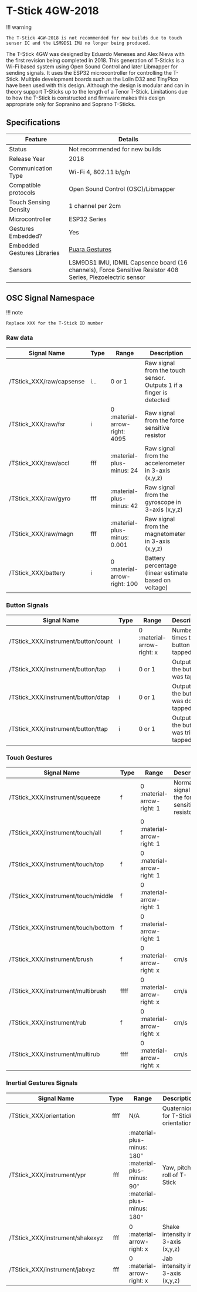 # T-Stick 4GW-2018

!!! warning

    The T-Stick 4GW-2018 is not recommended for new builds due to touch sensor IC and the LSM9DS1 IMU no longer being produced.

The T-Stick 4GW was designed by Eduardo Meneses and Alex Nieva with the first revision being completed in 2018. This generation of T-Sticks is a Wi-Fi based system using Open Sound Control and later Libmapper for sending signals. It uses the ESP32 microcontroller for controlling the T-Stick. Multiple development boards such as the Lolin D32 and TinyPico have been used with this design. Although the design is modular and can in theory support T-Sticks up to the length of a Tenor T-Stick. Limitations due to how the T-Stick is constructed and firmware makes this design appropriate only for Sopranino and Soprano T-Sticks.



## Specifications
| Feature                     | Details                                                                                                     |
|-----------------------------|-------------------------------------------------------------------------------------------------------------|
| Status                      | Not recommended for new builds                                                                              |
| Release Year                | 2018                                                                                                        |
| Communication Type          | Wi-Fi 4, 802.11 b/g/n                                                                                       |
| Compatible protocols        | Open Sound Control (OSC)/Libmapper                                                                          |
| Touch Sensing Density       | 1 channel per 2cm                                                                                           |
| Microcontroller             | ESP32 Series                                                                                                |
| Gestures Embedded?          | Yes                                                                                                         |
| Embedded Gestures Libraries | [Puara Gestures](../../engineering/gestures.md)                                                             |
| Sensors                     | LSM9DS1 IMU, IDMIL Capsence board (16 channels), Force Sensitive Resistor 408 Series, Piezoelectric sensor  |

## OSC Signal Namespace

!!! note

    Replace XXX for the T-Stick ID number

### Raw data
| Signal Name              | Type | Range                         | Description                                                         |
|--------------------------|:-----|-------------------------------|---------------------------------------------------------------------|
| /TStick_XXX/raw/capsense | i... | 0 or 1                        | Raw signal from the touch sensor. Outputs 1 if a finger is detected |
| /TStick_XXX/raw/fsr      | i    | 0 :material-arrow-right: 4095 | Raw signal from the force sensitive resistor                        |
| /TStick_XXX/raw/accl     | fff  | :material-plus-minus: 24      | Raw signal from the accelerometer in 3-axis (x,y,z)                 |
| /TStick_XXX/raw/gyro     | fff  | :material-plus-minus: 42      | Raw signal from the gyroscope in 3-axis (x,y,z)                     |
| /TStick_XXX/raw/magn     | fff  | :material-plus-minus: 0.001   | Raw signal from the magnetometer in 3-axis (x,y,z)                  |
| /TStick_XXX/battery      | i    | 0 :material-arrow-right: 100  | Battery percentage (linear estimate based on voltage)               |

### Button Signals
| Signal Name                         | Type | Range                      | Description                               |
|-------------------------------------|:-----|----------------------------|-------------------------------------------|
| /TStick_XXX/instrument/button/count | i    | 0 :material-arrow-right: x | Number of times the button was tapped     |
| /TStick_XXX/instrument/button/tap   | i    | 0 or 1                     | Outputs 1 if the button was tapped        |
| /TStick_XXX/instrument/button/dtap  | i    | 0 or 1                     | Outputs 1 if the button was double tapped |
| /TStick_XXX/instrument/button/ttap  | i    | 0 or 1                     | Outputs 1 if the button was triple tapped |

### Touch Gestures
| Signal Name                         | Type | Range                      | Description                                         |
|-------------------------------------|:-----|----------------------------|-----------------------------------------------------|
| /TStick_XXX/instrument/squeeze      | f    | 0 :material-arrow-right: 1 | Normalised signal from the force sensitive resistor |
| /TStick_XXX/instrument/touch/all    | f    | 0 :material-arrow-right: 1 |                                                     |
| /TStick_XXX/instrument/touch/top    | f    | 0 :material-arrow-right: 1 |                                                     |
| /TStick_XXX/instrument/touch/middle | f    | 0 :material-arrow-right: 1 |                                                     |
| /TStick_XXX/instrument/touch/bottom | f    | 0 :material-arrow-right: 1 |                                                     |
| /TStick_XXX/instrument/brush        | f    | 0 :material-arrow-right: x | cm/s                                                |
| /TStick_XXX/instrument/multibrush   | ffff | 0 :material-arrow-right: x | cm/s                                                |
| /TStick_XXX/instrument/rub          | f    | 0 :material-arrow-right: x | cm/s                                                |
| /TStick_XXX/instrument/multirub     | ffff | 0 :material-arrow-right: x | cm/s                                                |

### Inertial Gestures Signals

| Signal Name                     | Type | Range                                                                                                      | Description                               |
|---------------------------------|:----:|------------------------------------------------------------------------------------------------------------|-------------------------------------------|
| /TStick_XXX/orientation         | ffff | N/A                                                                                                        | Quaternions for T-Stick orientation       |
| /TStick_XXX/instrument/ypr      | fff  | :material-plus-minus: 180$^{\circ}$ :material-plus-minus: 90$^{\circ}$ :material-plus-minus: 180$^{\circ}$ | Yaw, pitch, roll of T-Stick               |
| /TStick_XXX/instrument/shakexyz | fff  | 0 :material-arrow-right: x                                                                                 | Shake intensity in 3-axis (x,y,z)         |
| /TStick_XXX/instrument/jabxyz   | fff  | 0 :material-arrow-right: x                                                                                 | Jab intensity in 3-axis (x,y,z)           |